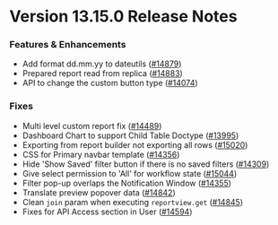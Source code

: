 # Version 13.15.0 Release Notes

### Features & Enhancements

- Add format dd.mm.yy to dateutils ([#14879](https://github.com/finergyrs/finergy/pull/14879))
- Prepared report read from replica ([#14883](https://github.com/finergyrs/finergy/pull/14883))
- API to change the custom button type ([#14074](https://github.com/finergyrs/finergy/pull/14074))

### Fixes

- Multi level custom report fix ([#14489](https://github.com/finergyrs/finergy/pull/14489))
- Dashboard Chart to support Child Table Doctype ([#13995](https://github.com/finergyrs/finergy/pull/13995))
- Exporting from report builder not exporting all rows ([#15020](https://github.com/finergyrs/finergy/pull/15020))
- CSS for Primary navbar template ([#14356](https://github.com/finergyrs/finergy/pull/14356))
- Hide 'Show Saved' filter button if there is no saved filters ([#14309](https://github.com/finergyrs/finergy/pull/14309))
- Give select permission to 'All' for workflow state ([#15044](https://github.com/finergyrs/finergy/pull/15044))
- Filter pop-up overlaps the Notification Window ([#14355](https://github.com/finergyrs/finergy/pull/14355))
- Translate preview popover data ([#14842](https://github.com/finergyrs/finergy/pull/14842))
- Clean `join` param when executing `reportview.get` ([#14845](https://github.com/finergyrs/finergy/pull/14845))
- Fixes for API Access section in User ([#14594](https://github.com/finergyrs/finergy/pull/14594))